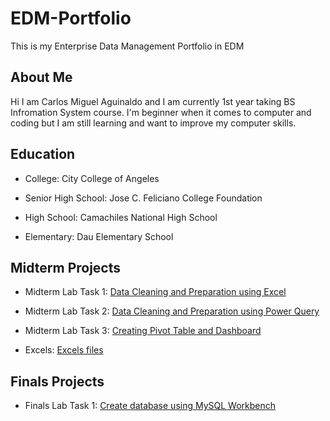 # EDM-Portfolio
This is my Enterprise Data Management Portfolio in EDM
## About Me

Hi I am Carlos Miguel Aguinaldo and I am currently 1st year taking BS Infromation System course. I'm beginner when it comes to computer and coding but I am still learning and want to improve my computer skills.

## Education

- College: City College of Angeles

- Senior High School: Jose C. Feliciano College Foundation

- High School: Camachiles National High School

- Elementary: Dau Elementary School

## Midterm Projects

- Midterm Lab Task 1: [Data Cleaning and Preparation using Excel](https://github.com/CarlosA012/EDM-Portfolio/tree/8a9423ee3ea1f92de7f0529e3bfd9595b8a05735/Midterm%20Lab%20Task%201)

- Midterm Lab Task 2: [Data Cleaning and Preparation using Power Query](https://github.com/CarlosA012/EDM-Portfolio/tree/main/Midterm%20Lab%20Task%202)

- Midterm Lab Task 3: [Creating Pivot Table and Dashboard](https://github.com/CarlosA012/EDM-Portfolio/tree/main/Midterm%20Lab%20Task%203)

- Excels: [Excels files](https://github.com/CarlosA012/EDM-Portfolio/tree/main/Excels)


## Finals Projects

- Finals Lab Task 1: [Create database using MySQL Workbench](https://github.com/CarlosA012/Finals-Lab-Task-1)
